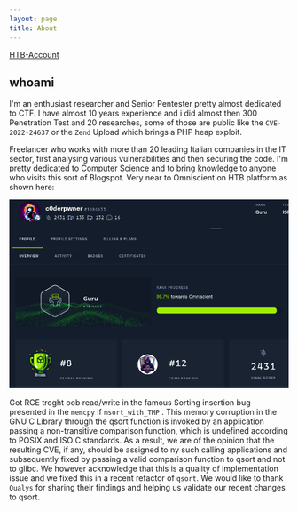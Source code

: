 ```yaml
---
layout: page
title: About
---
```


[HTB-Account](https://app.hackthebox.com/profile/1086633)


## whoami

I'm an enthusiast researcher and Senior Pentester pretty almost dedicated to CTF. I have almost 10 years experience and i did almost then 300 Penetration Test and 20 researches, some of those are public like the `CVE-2022-24637` or the `Zend` Upload which brings a PHP heap exploit.

Freelancer who works with more than 20 leading Italian companies in the IT sector, first analysing various vulnerabilities and then securing the code. I'm pretty dedicated to Computer Science and to bring knowledge to anyone who visits this sort of Blogspot.
Very near to Omniscient on HTB platform as shown here: 

![](/assets/8th_c0der.png)


Got RCE troght oob read/write in the famous Sorting insertion bug presented in the `memcpy` if `msort_with_TMP` .
This memory corruption in the GNU C Library through the qsort function is invoked by an application passing a non-transitive comparison function, which is undefined according to POSIX and ISO C standards. As a result, we are of the opinion that the resulting CVE, if any, should be assigned to ny such calling applications and subsequently fixed by passing a valid comparison function to qsort and not to glibc. We however acknowledge that this is a  quality of implementation issue and we fixed this in a recent refactor of `qsort`. We would like to thank `Qualys` for sharing their findings and helping  us validate our recent changes to qsort.  